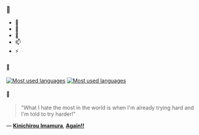 ### 👋

- 🔭
- 🌱
- 💬
- 📫
- ⚡

#### 🧏

[![Most used languages](https://github-readme-stats-aynah.vercel.app/api/top-langs/?username=aynh&theme=solarized-dark&langs_count=6&layout=compact&hide_title=true)](https://github.com/anuraghazra/github-readme-stats#gh-dark-mode-only)
[![Most used languages](https://github-readme-stats-aynah.vercel.app/api/top-langs/?username=aynh&theme=solarized-light&langs_count=6&layout=compact&hide_title=true)](https://github.com/anuraghazra/github-readme-stats#gh-light-mode-only)

#### 💬

> "What I hate the most in the world is when I'm already trying hard and I'm told to try harder!"

&mdash; [**Kinichirou Imamura**](https://myanimelist.net/character.php?q=Kinichirou%20Imamura&cat=character), [**Again!!**](https://myanimelist.net/search/all?q=Again!!&cat=all)
